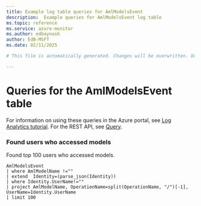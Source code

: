 ```yaml
---
title: Example log table queries for AmlModelsEvent
description:  Example queries for AmlModelsEvent log table
ms.topic: reference
ms.service: azure-monitor
ms.author: edbaynash
author: EdB-MSFT
ms.date: 02/11/2025

# This file is automatically generated. Changes will be overwritten. Do not change this file directly. 

---
```


# Queries for the AmlModelsEvent table

For information on using these queries in the Azure portal, see [Log Analytics tutorial](/azure/azure-monitor/logs/log-analytics-tutorial). For the REST API, see [Query](/rest/api/loganalytics/query).


### Found users who accessed models  


Found top 100 users who accessed models.  

```query
AmlModelsEvent
| where AmlModelName !=""
| extend  Identity=(parse_json(Identity))
| where Identity.UserName!=""
| project AmlModelName, OperationName=split(OperationName, "/")[-1], UserName=Identity.UserName
| limit 100
```

